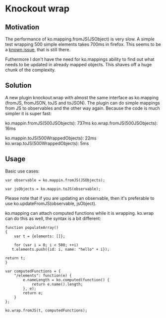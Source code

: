 Knockout wrap
=============

Motivation
----------

The performance of ko.mapping.fromJS(JSObject) is very slow. A simple
test wrapping 500 simple elements takes 700ms in firefox. This seems
to be a [known issue](http://daringfireball.net/projects/markdown/),
that is still there.

Futhermore I don't have the need for ko.mappings ability to find out
what needs to be updated in already mapped objects. This shaves off a
huge chunk of the complexity.

Solution
--------

A new plugin knockout.wrap with almost the same interface as
ko.mapping (fromJS, fromJSON, toJS and toJSON). The plugin can do
simple mappings from JS to observables and the other way again.
Because the code is much simpler it is super fast:

ko.mappin.fromJS(500JSObjects): 737ms
ko.wrap.fromJS(500JSObjects): 16ms

ko.mappin.toJS(500WrappedObjects): 22ms
ko.wrap.toJS(500WrappedObjects): 5ms 

Usage
-----

Basic use cases:

    var observable = ko.mappin.fromJS(JSObjects);

    var jsObjects = ko.mappin.toJS(observable);

Please note that if you are updating an observable, then it's
preferable to use ko.updateFromJS(observable, jsObject).

ko.mapping can attach computed functions while it is wrapping. ko.wrap
can do this as well, the syntax is a bit different:

    function populateArray()
    {
        var t = {elements: []};

        for (var i = 0; i < 500; ++i)
	   t.elements.push({id: i, name: "hello" + i});

	return t;
    }

    var computedFunctions = {
        "/elements": function(e) {
            e.nameLength = ko.computed(function() {
                return e.name().length;
            }, e);
            return e;
        }
    };

    ko.wrap.fromJS(t, computedFunctions);

